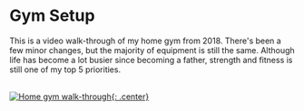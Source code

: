 # Gym Setup

This is a video walk-through of my home gym from 2018. There's been a few minor changes, but the majority of equipment is still the same. Although life has become a lot busier since becoming a father, strength and fitness is still one of my top 5 priorities.

</br>[![Home gym walk-through](https://img.youtube.com/vi/uhwT-N3Rfn4/0.jpg){: .center}](https://youtu.be/uhwT-N3Rfn4?t=133)
